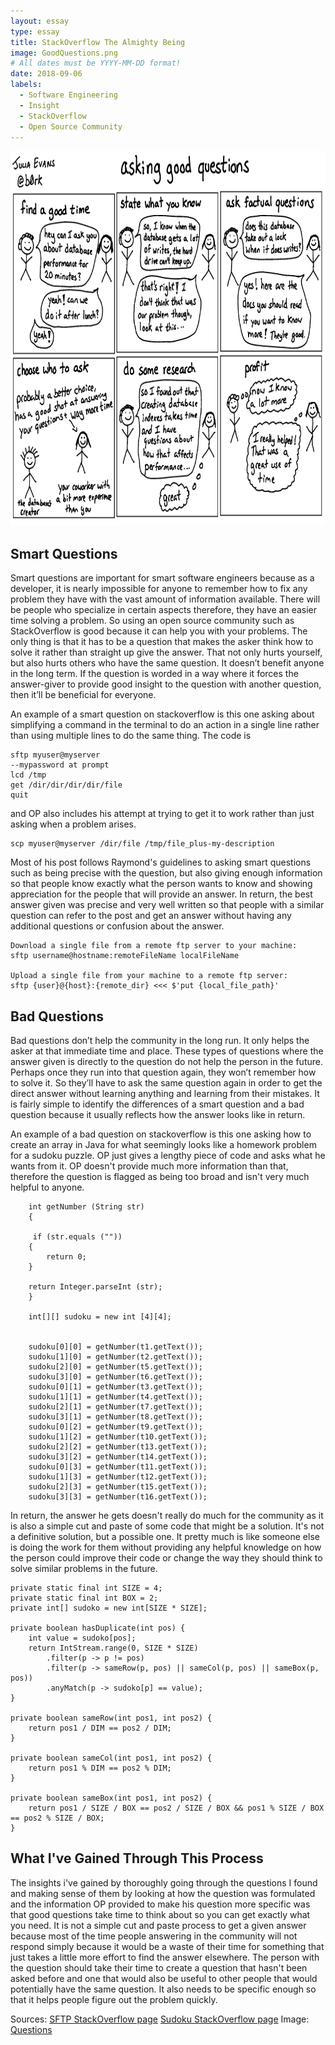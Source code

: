 ```yaml
---
layout: essay
type: essay
title: StackOverflow The Almighty Being
image: GoodQuestions.png
# All dates must be YYYY-MM-DD format!
date: 2018-09-06
labels:
  - Software Engineering
  - Insight
  - StackOverflow
  - Open Source Community
---
```


<img class="ui tiny right spaced image" src="../images/GoodQuestions.png" height="600" width="750">

<H2>Smart Questions</H2>

Smart questions are important for smart software engineers because as a developer, it is nearly impossible for anyone to remember how to fix any problem they have with the vast amount of information available. There will be people who specialize in certain aspects therefore, they have an easier time solving a problem. So using an open source community such as StackOverflow is good because it can help you with your problems. The only thing is that it has to be a question that makes the asker think how to solve it rather than straight up give the answer. That not only hurts yourself, but also hurts others who have the same question. It doesn’t benefit anyone in the long term. If the question is worded in a way where it forces the answer-giver to provide good insight to the question with another question, then it’ll be beneficial for everyone.
  
An example of a smart question on stackoverflow is this one asking about simplifying a command in the terminal to do an action in a single line rather than using multiple lines to do the same thing. The code is 

```
sftp myuser@myserver
--mypassword at prompt
lcd /tmp
get /dir/dir/dir/dir/file
quit
```
and OP also includes his attempt at trying to get it to work rather than just asking when a problem arises.

```
scp myuser@myserver /dir/file /tmp/file_plus-my-description
```

Most of his post follows Raymond's guidelines to asking smart questions such as being precise with the question, but also giving enough information so that people know exactly what the person wants to know and showing appreciation for the people that will provide an answer. In return, the best answer given was precise and very well written so that people with a similar question can refer to the post and get an answer without having any additional questions or confusion about the answer.

```
Download a single file from a remote ftp server to your machine:
sftp username@hostname:remoteFileName localFileName

Upload a single file from your machine to a remote ftp server:
sftp {user}@{host}:{remote_dir} <<< $'put {local_file_path}'
```

<H2>Bad Questions</H2>

Bad questions don’t help the community in the long run. It only helps the asker at that immediate time and place. These types of questions where the answer given is directly to the question do not help the person in the future. Perhaps once they run into that question again, they won’t remember how to solve it. So they’ll have to ask the same question again in order to get the direct answer without learning anything and learning from their mistakes. It is fairly simple to identify the differences of a smart question and a bad question because it usually reflects how the answer looks like in return. 

An example of a bad question on stackoverflow is this one asking how to create an array in Java for what seemingly looks like a homework problem for a sudoku puzzle. OP just gives a lengthy piece of code and asks what he wants from it. OP doesn't provide much more information than that, therefore the question is flagged as being too broad and isn't very much helpful to anyone. 

```
    int getNumber (String str) 
    {

     if (str.equals ("")) 
    {
        return 0;
    } 

    return Integer.parseInt (str);
    } 

    int[][] sudoku = new int [4][4];


    sudoku[0][0] = getNumber(t1.getText());
    sudoku[1][0] = getNumber(t2.getText());
    sudoku[2][0] = getNumber(t5.getText());
    sudoku[3][0] = getNumber(t6.getText());
    sudoku[0][1] = getNumber(t3.getText());
    sudoku[1][1] = getNumber(t4.getText());
    sudoku[2][1] = getNumber(t7.getText());
    sudoku[3][1] = getNumber(t8.getText());
    sudoku[0][2] = getNumber(t9.getText());
    sudoku[1][2] = getNumber(t10.getText());
    sudoku[2][2] = getNumber(t13.getText());
    sudoku[3][2] = getNumber(t14.getText());
    sudoku[0][3] = getNumber(t11.getText());
    sudoku[1][3] = getNumber(t12.getText());
    sudoku[2][3] = getNumber(t15.getText());
    sudoku[3][3] = getNumber(t16.getText());
```

In return, the answer he gets doesn't really do much for the community as it is also a simple cut and paste of some code that might be a solution. It's not a definitive solution, but a possible one. It pretty much is like someone else is doing the work for them without providing any helpful knowledge on how the person could improve their code or change the way they should think to solve similar problems in the future. 

```
private static final int SIZE = 4;
private static final int BOX = 2;
private int[] sudoko = new int[SIZE * SIZE];

private boolean hasDuplicate(int pos) {
    int value = sudoko[pos];
    return IntStream.range(0, SIZE * SIZE)
        .filter(p -> p != pos)
        .filter(p -> sameRow(p, pos) || sameCol(p, pos) || sameBox(p, pos))
        .anyMatch(p -> sudoko[p] == value);
}

private boolean sameRow(int pos1, int pos2) {
    return pos1 / DIM == pos2 / DIM;
}

private boolean sameCol(int pos1, int pos2) {
    return pos1 % DIM == pos2 % DIM;
}

private boolean sameBox(int pos1, int pos2) {
    return pos1 / SIZE / BOX == pos2 / SIZE / BOX && pos1 % SIZE / BOX == pos2 % SIZE / BOX;
}
```

<h2>What I've Gained Through This Process</h2>

The insights i've gained by thoroughly going through the questions I found and making sense of them by looking at how the question was formulated and the information OP provided to make his question more specific was that good questions take time to think about so you can get exactly what you need. It is not a simple cut and paste process to get a given answer because most of the time people answering in the community will not respond simply because it would be a waste of their time for something that just takes a little more effort to find the answer elsewhere. The person with the question should take their time to create a question that hasn't been asked before and one that would also be useful to other people that would potentially have the same question. It also needs to be specific enough so that it helps people figure out the problem quickly.


Sources: 
<a href="https://stackoverflow.com/questions/16721891/single-line-sftp-from-terminal"><i class="large github icon"></i>SFTP StackOverflow page</a> 
<a href="https://stackoverflow.com/questions/30586785/sudoku-java-efficient-way-for-4x4-sudoku"><i class="large github icon"></i>Sudoku StackOverflow page</a>
Image: <a href="https://jvns.ca/blog/good-questions/"><i class="large github icon"></i>Questions</a>

